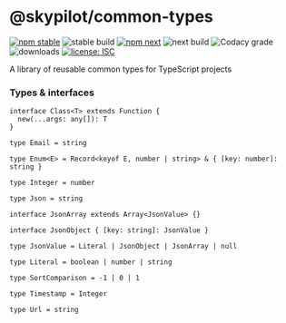 # @skypilot/common-types

[![npm stable](https://img.shields.io/npm/v/@skypilot/common-types?label=stable)](https://www.npmjs.com/package/@skypilot/common-types)
![stable build](https://img.shields.io/github/workflow/status/skypilotcc/common-types/Stable%20release?label=stable%20build)
[![npm next](https://img.shields.io/npm/v/@skypilot/common-types/next?label=next)](https://www.npmjs.com/package/@skypilot/common-types)
![next build](https://img.shields.io/github/workflow/status/skypilotcc/common-types/Prerelease?branch=next&label=next%20build)
![Codacy grade](https://img.shields.io/codacy/grade/561f2e20f35944e69cedc01073fd5823)
![downloads](https://img.shields.io/npm/dm/@skypilot/common-types)
[![license: ISC](https://img.shields.io/badge/license-ISC-blue.svg)](https://opensource.org/licenses/ISC)

A library of reusable common types for TypeScript projects

### Types & interfaces

```
interface Class<T> extends Function {
  new(...args: any[]): T
}

type Email = string

type Enum<E> = Record<keyof E, number | string> & { [key: number]: string }

type Integer = number

type Json = string

interface JsonArray extends Array<JsonValue> {}

interface JsonObject { [key: string]: JsonValue }

type JsonValue = Literal | JsonObject | JsonArray | null

type Literal = boolean | number | string

type SortComparison = -1 | 0 | 1

type Timestamp = Integer

type Url = string
```
